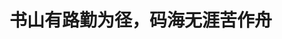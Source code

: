 <!--
 * @Author: shingli
 * @Date: 2019-11-10 16:13:56
 * @LastEditTime: 2019-11-10 16:16:33
 * @LastEditors: Please set LastEditors
 * @Description: In User Settings Edit
 * @FilePath: \vuepress\docs\mogodb\readme.md
 -->

# 书山有路勤为径，码海无涯苦作舟
